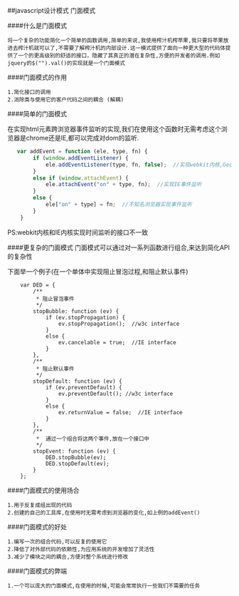 ##javascript设计模式 门面模式

####什么是门面模式

```
将一个复杂的功能简化一个简单的函数调用,简单的来说,我使用榨汁机榨苹果,我只要将苹果放进去榨汁机就可以了,不需要了解榨汁机的内部设计.这一模式提供了面向一种更大型的代码体提供了一个的更高级别的舒适的接口，隐藏了其真正的潜在复杂性,方便的开发者的调用.例如jquery的$("").val()的实现就是一个门面模式
```

####门面模式的作用

```
1.简化接口的调用
2.消除类与使用它的客户代码之间的耦合 (解耦)
```

####简单的门面模式

在实现html元素跨浏览器事件监听的实现,我们在使用这个函数时无需考虑这个浏览器是chrome还是IE,都可以完成对dom的监听.

```javascript
   var addEvent = function (ele, type, fn) {
        if (window.addEventListener) {
            ele.addEventListener(type, fn, false);  //实现webkit内核,Gecko内核事件监听
        }
        else if (window.attachEvent) {
            ele.attachEvent("on" + type, fn);  //实现IE事件监听
        }
        else {
            ele["on" + type] = fn;  //不知名浏览器实现事件监听
        }
    }
```
PS:webkit内核和IE内核实现时间监听的接口不一致

####更复杂的门面模式
门面模式可以通过对一系列函数进行组合,来达到简化API的复杂性

下面举一个例子(在一个单体中实现阻止冒泡过程,和阻止默认事件)

```
    var DED = {
        /**
         * 阻止冒泡事件
         */
        stopBubble: function (ev) {
            if (ev.stopPropagation) {
                ev.stopPropagation();  //w3c interface
            }
            else {
                ev.cancelable = true;  //IE interface
            }
        },
        /**
         * 阻止默认事件
         */
        stopDefault: function (ev) {
            if (ev.preventDefault) {
                ev.preventDefault(); //w3c interface
            }
            else {
                ev.returnValue = false;  //IE interface
            }
        },
        /**
         *  通过一个组合将这两个事件,放在一个接口中
         */
        stopEvent: function (ev) {
            DED.stopBubble(ev);
            DED.stopDefault(ev);
        }
    };
```

####门面模式的使用场合

```
1.用于反复成组出现的代码
2.创建的自己的工具库,在使用时无需考虑到浏览器的变化,如上例的addEvent()
```

####门面模式的好处

```
1.编写一次的组合代码,可以反复的使用它
2.降低了对外部代码的依赖性,为应用系统的开发增加了灵活性
3.减少了模块之间的耦合,方便对整个系统进行修改
```

####门面模式的弊端

```
1.一个可以庞大的门面模式,在使用的时候,可能会常常执行一些我们不需要的任务
```